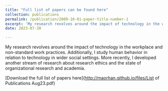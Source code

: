 ```yaml
---
title: "Full list of papers can be found here"
collection: publications
permalink: /publication/2009-10-01-paper-title-number-1
excerpt: 'My research revolves around the impact of technology in the workplace and non-standard work practices. Additionally, I study human behavior in relation to technology in wider social settings. More recently, I developed another stream of research about research ethics and the state of organizational research and academia'
date: 2023-07-30

---
```

My research revolves around the impact of technology in the workplace and non-standard work practices. Additionally, I study human behavior in relation to technology in wider social settings.
More recently, I developed another stream of research about research ethics and the state of organizational research and academia.

[Download the full list of papers here](http://maorhan.github.io/files/List of Publications Aug23.pdf)
